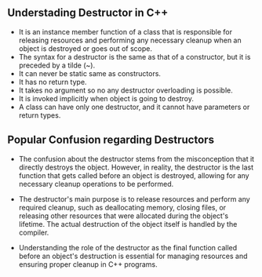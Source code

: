 ## Understading Destructor in C++

- It is an instance member function of a class that is responsible for releasing resources and performing any necessary cleanup when an object is destroyed or goes out of scope.
- The syntax for a destructor is the same as that of a constructor, but it is preceded by a tilde (~).
- It can never be static same as constructors.
- It has no return type.
- It takes no argument so no any destructor overloading is possible.
- It is invoked implicitly when object is going to destroy.
- A class can have only one destructor, and it cannot have parameters or return types.

## Popular Confusion regarding Destructors
- The confusion about the destructor stems from the misconception that it directly destroys the object. However, in reality, the destructor is the last function that gets called before an object is destroyed, allowing for any necessary cleanup operations to be performed.

- The destructor's main purpose is to release resources and perform any required cleanup, such as deallocating memory, closing files, or releasing other resources that were allocated during the object's lifetime. The actual destruction of the object itself is handled by the compiler.

- Understanding the role of the destructor as the final function called before an object's destruction is essential for managing resources and ensuring proper cleanup in C++ programs.
